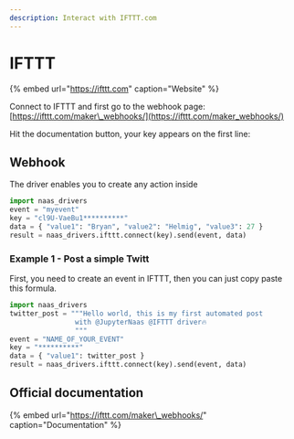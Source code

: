 ```yaml
---
description: Interact with IFTTT.com
---
```


# IFTTT

{% embed url="https://ifttt.com" caption="Website" %}

Connect to IFTTT and first go to the webhook page: [https://ifttt.com/maker\_webhooks/](https://ifttt.com/maker_webhooks/)

Hit the documentation button, your key appears on the first line:

## Webhook

The driver enables you to create any action inside

```python
import naas_drivers
event = "myevent"
key = "cl9U-VaeBu1**********"
data = { "value1": "Bryan", "value2": "Helmig", "value3": 27 }
result = naas_drivers.ifttt.connect(key).send(event, data)
```

### Example 1 - Post a simple Twitt

First, you need to create an event in IFTTT, then you can just copy paste this formula.

```python
import naas_drivers
twitter_post = """Hello world, this is my first automated post 
                with @JupyterNaas @IFTTT driver🔥
                """
event = "NAME_OF_YOUR_EVENT"
key = "**********"
data = { "value1": twitter_post }
result = naas_drivers.ifttt.connect(key).send(event, data)
```

## Official documentation

{% embed url="https://ifttt.com/maker\_webhooks/" caption="Documentation" %}

